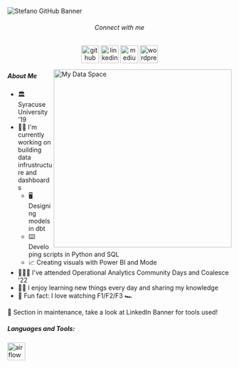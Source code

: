 <!-- Oh hello there, this is a hidden message - spookyyy! :ghost: 
     just joking nothing spooky about this README! 
     the iamstefc/iamstefc repo is dedicate solely for the purpose of a quick intro and what I've been working on lately - Enjoy! -->
     
![Stefano GitHub Banner](https://imgur.com/deYIzyW.png)
<h6 align="center">Connect with me</h6>
<p align="center">
<a href="https://github.com/iamstefc" target="blank"><img align="center" src="https://imgur.com/mT5BIuQ.png" alt="github" height="40" width="40" /></a>
<a href="https://www.linkedin.com/in/stefanochiarella/" target="blank"><img align="center" src="https://imgur.com/7VtE43y.png" alt="linkedin" height="40" width="40" /></a>
<a href="https://medium.com/@iamstefc" target="blank"><img align="center" src="https://imgur.com/x5KAgFv.png" alt="medium" height="40" width="40" /></a>
<a href="https://media.giphy.com/media/3o72FkiKGMGauydfyg/giphy.gif" target="blank"><img align="center" src="https://imgur.com/tJArGEj.png" alt="wordpress" height="40" width="40" /></a>
</p>
<img align="right" alt="My Data Space" width="400" src="https://imgur.com/Yzm0hLF.png">

<h5 align="left">About Me</h5>

- :classical_building: Syracuse University '19
- :man_technologist: I'm currently working on building data infrustructure and dashboards
     - :desktop_computer: Designing models in dbt
     - :keyboard: Developing scripts in Python and SQL
     - :chart_with_upwards_trend: Creating visuals with Power BI and Mode
- :people_holding_hands: I've attended Operational Analytics Community Days and Coalesce '22
- :man_teacher: I enjoy learning new things every day and sharing my knowledge
- :star2: Fun fact: I love watching F1/F2/F3 :racing_car:

:construction: Section in maintenance, take a look at LinkedIn Banner for tools used!






<h5 align="left">Languages and Tools:</h5>
<p align="left"> <a href="https://www.w3.org/html/" target="_blank" rel="noreferrer"> <img src="https://imgur.com/cyImGhX.png" alt="airflow" width="40" height="40"/> </a> </p>


<!--- incoming default message: 
iamstefc/iamstefc is a ✨ special ✨ repository because its `README.md` (this file) appears on your GitHub profile.
--->
